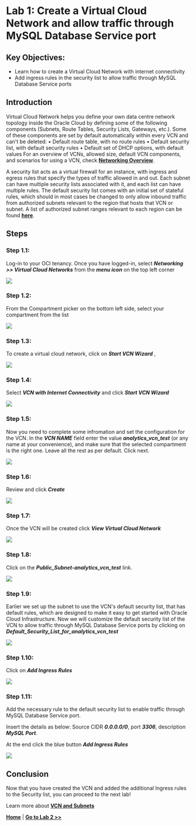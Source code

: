 # Lab 1: Create a Virtual Cloud Network and allow traffic through MySQL Database Service port

## Key Objectives:

- Learn how to create a Virtual Cloud Network with internet connectivity
- Add ingress rules in the security list to allow traffic through MySQL Database Service ports


## Introduction

Virtual Cloud Network helps you define your own data centre network topology inside the Oracle Cloud by defining some of the following components (Subnets, Route Tables, Security Lists, Gateways, etc.). Some of these components are set by default automatically within every VCN and can't be deleted:
•	Default route table, with no route rules
•	Default security list, with default security rules
•	Default set of DHCP options, with default values
For an overview of VCNs, allowed size, default VCN components, and scenarios for using a VCN, check **[Networking Overview](https://docs.oracle.com/en-us/iaas/Content/Network/Concepts/overview.htm#network_landing)**.

A security list acts as a virtual firewall for an instance, with ingress and egress rules that specify the types of traffic allowed in and out. Each subnet can have multiple security lists associated with it, and each list can have multiple rules. The default security list comes with an initial set of stateful rules, which should in most cases be changed to only allow inbound traffic from authorized subnets relevant to the region that hosts that VCN or subnet. A list of authorized subnet ranges relevant to each region can be found **[here](https://docs.cloud.oracle.com/iaas/tools/public_ip_ranges.json)**.

## Steps

### **Step 1.1:**
  Log-in to your OCI tenancy. Once you have logged-in, select _**Networking >> Virtual Cloud Networks**_ from the _**menu icon**_ on the top left corner

![](./images/HW1_vcn.png)

### **Step 1.2:**
 From the Compartment picker on the bottom left side, select your compartment from the list

![](./images/HW1b_vcn.png)

### **Step 1.3:** 
 To create a virtual cloud network, click on _**Start VCN Wizard**_ , 
  
![](./images/HW2_vcn.png)

### **Step 1.4:** 
 Select _**VCN with Internet Connectivity**_ and click _**Start VCN Wizard**_

![](./images/HW3_vcn.png)

### **Step 1.5:**
 Now you need to complete some infromation and set the configuration for the VCN. In the _**VCN NAME**_ field enter the value _**analytics_vcn_test**_ (or any name at your convenience), and make sure that the selected compartment is the right one. Leave all the rest as per default. Click next.

![](./images/HW4_vcn.png)

### **Step 1.6:** 
 Review and click _**Create**_

![](./images/HW5_vcn.png)

### **Step 1.7:** 
 Once the VCN will be created click _**View Virtual Cloud Network**_

![](./images/HW6_vcn.png)

### **Step 1.8:** 
 Click on the _**Public_Subnet-analytics_vcn_test**_ link. 

![](./images/HW7_vcn.png)

### **Step 1.9:** 
 Earlier we set up the subnet to use the VCN's default security list, that has default rules, which are designed to make it easy to get started with Oracle Cloud Infrastructure. 
 Now we will customize the default security list of the VCN to allow traffic through MySQL Database Service ports by clicking on  _**Default_Security_List_for_analytics_vcn_test**_

![](./images/HW8_vcn.png)

### **Step 1.10:** 
  Click on _**Add Ingress Rules**_

![](./images/HW9_vcn.png)

### **Step 1.11:**
 Add the necessary rule to the default security list to enable traffic through MySQL Database Service port. 

Insert the details as below:
Source CIDR  _**0.0.0.0/0**_,  port _**3306**_, description  _**MySQL Port**_.

At the end click the blue button _**Add Ingress Rules**_

![](./images/HW10_vcn.png)


## Conclusion

Now that you have created the VCN and added the additional Ingress rules to the Security list, you can proceed to the next lab!

Learn more about **[VCN and Subnets](https://docs.oracle.com/en-us/iaas/Content/Network/Tasks/managingVCNs_topic-Overview_of_VCNs_and_Subnets.htm)**

**[Home](Readme.md)** | **[Go to Lab 2 >>](Lab2.md)**